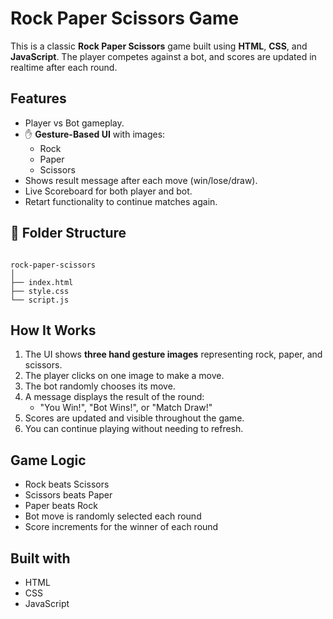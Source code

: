 #  Rock Paper Scissors Game

This is a classic **Rock Paper Scissors** game built using **HTML**, **CSS**, and **JavaScript**. The player competes against a bot, and scores are updated in realtime after each round.

## Features

- Player vs Bot gameplay.
- ✋ **Gesture-Based UI** with images:
  - Rock
  - Paper
  - Scissors
- Shows result message after each move (win/lose/draw).
- Live Scoreboard for both player and bot.
- Retart functionality to continue matches again.

## 📁 Folder Structure

```

rock-paper-scissors
│
├── index.html
├── style.css 
└── script.js

```

##  How It Works

1. The UI shows **three hand gesture images** representing rock, paper, and scissors.
2. The player clicks on one image to make a move.
3. The bot randomly chooses its move.
4. A message displays the result of the round:
   - "You Win!", "Bot Wins!", or "Match Draw!"
5. Scores are updated and visible throughout the game.
6. You can continue playing without needing to refresh.

##  Game Logic

- Rock beats Scissors
- Scissors beats Paper
- Paper beats Rock
- Bot move is randomly selected each round
- Score increments for the winner of each round

## Built with

- HTML
- CSS
- JavaScript
